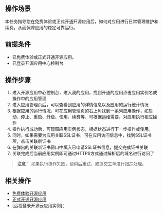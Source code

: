 ## 操作场景

本任务指导您在免费体验或正式开通开源应用后，如何对应用进行日常管理维护和续费。从而保障应用的稳定可靠运行。


## 前提条件

- 已免费体验或正式开通开源应用。
- 已登录开源应用中心控制台


## 操作步骤

1. 进入开源应用中心控制台，进入我的应用，找到开通的应用点击应用实例名或操作中的应用管理
2. 进入应用管理页后，可以查看到应用的详情信息以及应用的运行统计情况
3. 根据应用的运行情况，可在应用管理页的右上角找到一系列应用操作，如启动、停止、重启、升级、使用、续费等，可根据运维需要，对应用执行相应操作
4. 操作执行成功后，可观窗应用实例状态，根据状态进行下一步操作或使用。
5. 同时，如果需要为应用关联SSL证书，可在应用访问信息中，找到SSL证书项，点击关联新证书
6. 在弹出的关联新证书窗口中填入已申请SSL证书信息，提交完成证书关联
7. 关联完成后当前应用实例即可通过HTTPS方式通过解析后的域名进行访问了


> **注意：**
> 如果执行操作失败，请稍后重试，或提交工单进行跟踪处理。

 

## 相关操作

- [免费体验开源应用](https://cloud.tencent.com/document/product/xxx/xxx)
- [正式开通开源应用](https://cloud.tencent.com/document/product/xxx/xxx)
- [远程登录开源云应用实例](